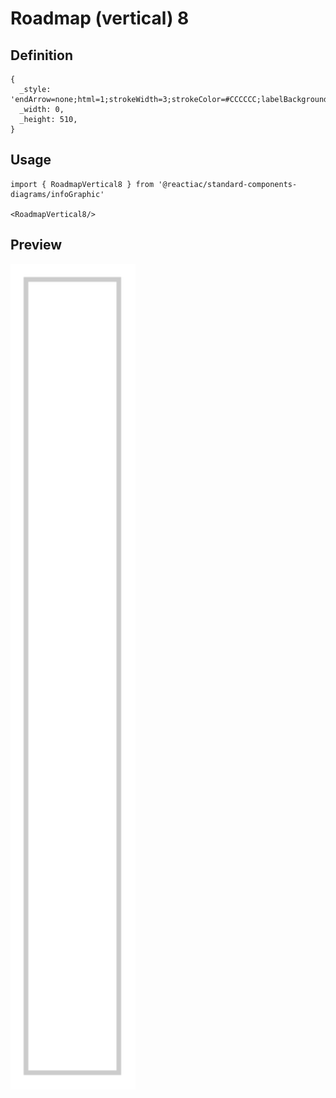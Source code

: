 # Roadmap (vertical) 8

## Definition

```
{
  _style: 'endArrow=none;html=1;strokeWidth=3;strokeColor=#CCCCCC;labelBackgroundColor=none;fontSize=16',
  _width: 0,
  _height: 510,
}
```

## Usage

```
import { RoadmapVertical8 } from '@reactiac/standard-components-diagrams/infoGraphic'

<RoadmapVertical8/>
```

## Preview

<img src="./roadmap-vertical-8.png" width="200"/>
